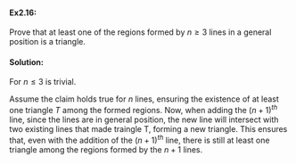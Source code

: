 #### Ex2.16:

Prove that at least one of the regions formed by $n\geq 3$ lines in a general position is a triangle.

#### Solution:

For $n \leq 3$ is trivial. 

Assume the claim holds true for $n$ lines, ensuring the existence of at least one triangle $T$ among the formed regions. Now, when adding the
$(n+1)^{th}$ line, since the lines are in general position, the new line will intersect with two existing lines that made traingle T,
forming a new triangle. This ensures that, even with the addition of the $(n+1)^{th}$ line, there is still at least one triangle among the
regions formed by the $n+1$ lines.



